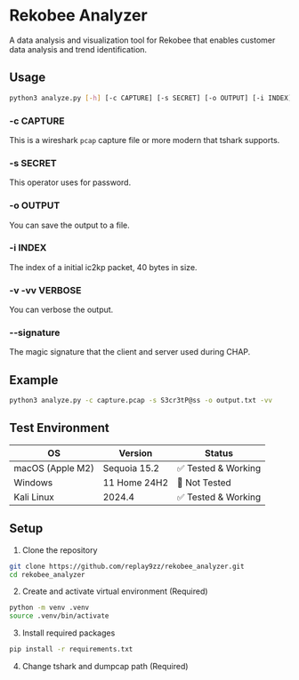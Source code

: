 # Rekobee Analyzer

A data analysis and visualization tool for Rekobee that enables customer data analysis and trend identification.

## Usage 

```bash
python3 analyze.py [-h] [-c CAPTURE] [-s SECRET] [-o OUTPUT] [-i INDEX] [-v] [--signature HEX]
```

### -c CAPTURE
This is a wireshark `pcap` capture file or more modern that tshark supports.

### -s SECRET
This operator uses for password.

### -o OUTPUT
You can save the output to a file.

### -i INDEX
The index of a initial ic2kp packet, 40 bytes in size.

### -v -vv VERBOSE
You can verbose the output.

### --signature 
The magic signature that the client and server used during CHAP.

## Example
```bash
python3 analyze.py -c capture.pcap -s S3cr3tP@ss -o output.txt -vv
```

## Test Environment

| OS | Version | Status |
|----|---------|---------|
| macOS (Apple M2) | Sequoia 15.2 | ✅ Tested & Working |
| Windows | 11 Home 24H2 | 🚧 Not Tested |
| Kali Linux | 2024.4 | ✅ Tested & Working |

## Setup

1. Clone the repository
```bash
git clone https://github.com/replay9zz/rekobee_analyzer.git
cd rekobee_analyzer
```

2. Create and activate virtual environment (Required)
```bash
python -m venv .venv
source .venv/bin/activate
```

3. Install required packages
```bash
pip install -r requirements.txt
```

4. Change tshark and dumpcap path (Required)


